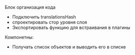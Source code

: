 Блок организация кода

- Подключить translationsHash
- спроектировать стор уровня слоя
- Экспортировать функцию для встраивания в плагины

Компонетны:

- Получать список объектов и выводить его в списке
